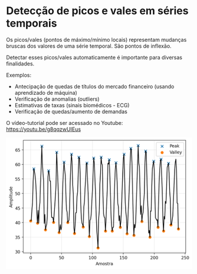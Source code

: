 # **Detecção de picos e vales em séries temporais**

Os picos/vales (pontos de máximo/mínimo locais) representam mudanças bruscas dos valores de uma série temporal. São pontos de inflexão.

Detectar esses picos/vales automaticamente é importante para diversas finalidades.

Exemplos:

* Antecipação de quedas de títulos do mercado financeiro (usando aprendizado de máquina)
* Verificação de anomalias (outliers)
* Estimativas de taxas (sinais biomédicos - ECG)
* Verificação de quedas/aumento de demandas

O vídeo-tutorial pode ser acessado no Youtube: https://youtu.be/g8qqzwUIEus

<img src="img.png">
